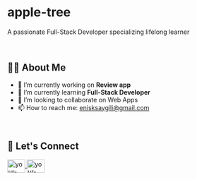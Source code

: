 # apple-tree
A passionate Full-Stack Developer specializing lifelong learner

<br>

## 🙋‍♂️ About Me

- 🔭 I’m currently working on **Review app**
- 🌱 I’m currently learning **Full-Stack Developer**
- 👯 I’m looking to collaborate on Web Apps
- 📫 How to reach me: enisksaygili@gmail.com

<br>

## 🤝 Let's Connect

<p align="left">
  <a href="https://linkedin.com/in/enis-saygili" target="blank">
    <img align="center" src="https://raw.githubusercontent.com/rahuldkjain/github-profile-readme-generator/master/src/images/icons/Social/linked-in-alt.svg" alt="your-linkedin-profile" height="30" width="40" />
  </a>
  <a href="https://twitter.com/eniso_" target="blank">
    <img align="center" src="https://raw.githubusercontent.com/rahuldkjain/github-profile-readme-generator/master/src/images/icons/Social/twitter.svg" alt="your-twitter-handle" height="30" width="40" />
  </a>
